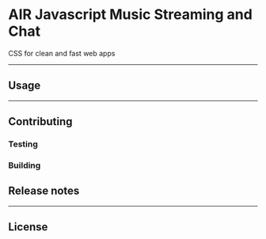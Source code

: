 # AIR Javascript Music Streaming and Chat

CSS for clean and fast web apps

---

## Usage
 
---

## Contributing


### Testing


### Building


## Release notes

---

## License

